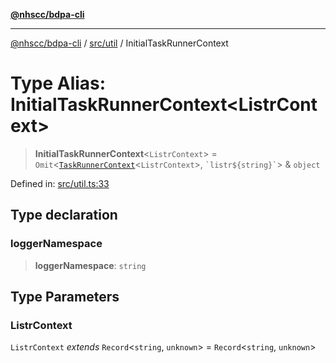 [**@nhscc/bdpa-cli**](../../../README.md)

***

[@nhscc/bdpa-cli](../../../README.md) / [src/util](../README.md) / InitialTaskRunnerContext

# Type Alias: InitialTaskRunnerContext\<ListrContext\>

> **InitialTaskRunnerContext**\<`ListrContext`\> = `Omit`\<[`TaskRunnerContext`](TaskRunnerContext.md)\<`ListrContext`\>, `` `listr${string}` ``\> & `object`

Defined in: [src/util.ts:33](https://github.com/nhscc/bdpa-cli/blob/cc06230b8b3c4bd28c3da1903ce886e7c819a1ce/src/util.ts#L33)

## Type declaration

### loggerNamespace

> **loggerNamespace**: `string`

## Type Parameters

### ListrContext

`ListrContext` *extends* `Record`\<`string`, `unknown`\> = `Record`\<`string`, `unknown`\>
